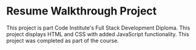 # Resume Walkthrough Project
This project is part Code Institute's Full Stack Development Diploma. This project displays HTML and CSS with added JavaScript functionality. This project was completed as part of the course.